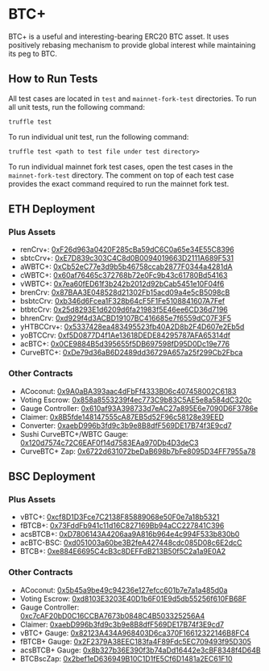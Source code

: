 # BTC+
BTC+ is a useful and interesting-bearing ERC20 BTC asset. It uses positively rebasing mechanism to provide global interest while maintaining its peg to BTC.

## How to Run Tests
All test cases are located in `test` and `mainnet-fork-test` directories.
To run all unit tests, run the following command:
```
truffle test
```
To run individual unit test, run the following command:
```
truffle test <path to test file under test directory>
```
To run individual mainnet fork test cases, open the test cases in the `mainnet-fork-test` directory. The comment on top of each test case provides the exact command required to run the mainnet fork test.

## ETH Deployment
### Plus Assets
* renCrv+: [0xF26d963a0420F285cBa59dC6C0a65e34E55C8396](https://etherscan.io/address/0xF26d963a0420F285cBa59dC6C0a65e34E55C8396)
* sbtcCrv+: [0xE7D839c303C4C8d0B0094019663D2111A689F531](https://etherscan.io/address/0xe7d839c303c4c8d0b0094019663d2111a689f531)
* aWBTC+: [0xCb52eC77e3d9b5b46758ccab2877F0344a4281dA](https://etherscan.io/address/0xCb52eC77e3d9b5b46758ccab2877F0344a4281dA)
* cWBTC+: [0x60af76465c372768b72e0Fc9b43c61780Bd54163](https://etherscan.io/address/0x60af76465c372768b72e0Fc9b43c61780Bd54163)
* vWBTC+: [0x7ea60fED61f3b242b2012d92bCab5451e10F04f6](https://etherscan.io/address/0x7ea60fED61f3b242b2012d92bCab5451e10F04f6)
* brenCrv: [0x87BAA3E048528d21302Fb15acd09a4e5cB5098cB](https://etherscan.io/address/0x87BAA3E048528d21302Fb15acd09a4e5cB5098cB)
* bsbtcCrv: [0xb346d6Fcea1F328b64cF5F1Fe5108841607A7Fef](https://etherscan.io/address/0xb346d6Fcea1F328b64cF5F1Fe5108841607A7Fef)
* btbtcCrv: [0x25d8293E1d6209d6fa21983f5E46ee6CD36d7196](https://etherscan.io/address/0x25d8293E1d6209d6fa21983f5E46ee6CD36d7196)
* bhrenCrv: [0xd929f4d3ACBD19107BC416685e7f6559dC07F3F5](https://etherscan.io/address/0xd929f4d3ACBD19107BC416685e7f6559dC07F3F5)
* yHTBCCrv+: [0x5337428ea483495523fb40A2D8b2F4D607e2Eb5d](https://etherscan.io/address/0x5337428ea483495523fb40A2D8b2F4D607e2Eb5d)
* yoBTCCrv: [0xf5D0877D4f1Ae13618DEDE84295787AFA65314df](https://etherscan.io/address/0xf5D0877D4f1Ae13618DEDE84295787AFA65314df)
* acBTC+: [0x0CE9884B5d395655f5DB697598fD95D0Dc19e776](https://etherscan.io/address/0x0CE9884B5d395655f5DB697598fD95D0Dc19e776#contracts)
* CurveBTC+: [0xDe79d36aB6D2489dd36729A657a25f299Cb2Fbca](https://etherscan.io/address/0xDe79d36aB6D2489dd36729A657a25f299Cb2Fbca)

### Other Contracts
* ACoconut: [0x9A0aBA393aac4dFbFf4333B06c407458002C6183](https://etherscan.io/address/0x9A0aBA393aac4dFbFf4333B06c407458002C6183)
* Voting Escrow: [0x858a8553239f4ec773C9b83C5AE5e8a584dC320c](https://etherscan.io/address/0x858a8553239f4ec773C9b83C5AE5e8a584dC320c)
* Gauge Controller: [0x610af93A398733d7eAC27a895E6e7090D6F3786e](https://etherscan.io/address/0x610af93A398733d7eAC27a895E6e7090D6F3786e)
* Claimer: [0x8B5fde148147555cA87EB5d52F96c58128e39EED](https://etherscan.io/address/0x8B5fde148147555cA87EB5d52F96c58128e39EED)
* Converter: [0xaebD996b3fd9c3b9e8B8dfF569DE17B74f3E9cd7](0xaebD996b3fd9c3b9e8B8dfF569DE17B74f3E9cd7)
* Sushi CurveBTC+/WBTC Gauge: [0x120d7574c72C6EAF0f14d7583EAa970Db4D3deC3](0x120d7574c72C6EAF0f14d7583EAa970Db4D3deC3)
* CurveBTC+ Zap: [0x6722d631072beDaB698b7bFe8095D34FF7955a78](https://etherscan.io/address/0x6722d631072beDaB698b7bFe8095D34FF7955a78)

## BSC Deployment
### Plus Assets
* vBTC+: [0xcf8D1D3Fce7C2138F85889068e50F0e7a18b5321](https://bscscan.com/address/0xcf8D1D3Fce7C2138F85889068e50F0e7a18b5321)
* fBTCB+: [0x73FddFb941c11d16C827169Bb94aCC227841C396](https://bscscan.com/address/0x73FddFb941c11d16C827169Bb94aCC227841C396)
* acsBTCB+: [0xD7806143A4206aa9A816b964e4c994F533b830b0](https://bscscan.com/address/0xD7806143A4206aa9A816b964e4c994F533b830b0)
* acBTC-BSC: [0xd051003a60be3B2feA427448cdc085D08c6E2dcC](0xd051003a60be3B2feA427448cdc085D08c6E2dcC)
* BTCB+: [0xe884E6695C4cB3c8DEFFdB213B50f5C2a1a9E0A2](https://bscscan.com/address/0xe884E6695C4cB3c8DEFFdB213B50f5C2a1a9E0A2)

### Other Contracts
* ACoconut: [0x5b45a9be49c94236e127efcc601b7e7a1a485d0a](https://bscscan.com/address/0x5b45a9be49c94236e127efcc601b7e7a1a485d0a)
* Voting Escrow: [0xd8103E3203E40D1b6F01E9d5db55256f610FB68F](https://bscscan.com/address/0xd8103E3203E40D1b6F01E9d5db55256f610FB68F)
* Gauge Controller: [0xc7cAF20bD0C16CCBA7673b0848C4B503325256A4](https://bscscan.com/address/0xc7cAF20bD0C16CCBA7673b0848C4B503325256A4)
* Claimer: [0xaebD996b3fd9c3b9e8B8dfF569DE17B74f3E9cd7](https://bscscan.com/address/0xaebD996b3fd9c3b9e8B8dfF569DE17B74f3E9cd7#contracts)
* vBTC+ Gauge: [0x82123A434A968403D6ca370F16612322146B8FC4](https://bscscan.com/address/0x82123A434A968403D6ca370F16612322146B8FC4)
* fBTCB+ Gauge: [0x2F2379A38EEC183fa4F89Fdc5EC709493f95D305](https://bscscan.com/address/0x2F2379A38EEC183fa4F89Fdc5EC709493f95D305)
* acsBTCB+ Gauge: [0x8b327b36E390f3b74aDd16442e3cBF8348f4D64B](https://bscscan.com/address/0x8b327b36E390f3b74aDd16442e3cBF8348f4D64B)
* BTCBscZap: [0x2bef1eD636949B10C1D1fE5Cf6D1481a2EC61F10](https://bscscan.com/address/0x2bef1eD636949B10C1D1fE5Cf6D1481a2EC61F10#code)

